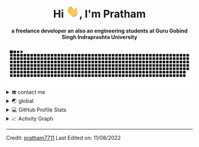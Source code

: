 <div align="center">
<h1 align="center">Hi <img width="35" src="https://github.com/1999AZZAR/1999AZZAR/blob/main/resources/img/waving.gif">, I'm Pratham</h1>
<h4 align="center">a freelance developer an also an engineering students at Guru Gobind Singh Indraprashta University</h4>
</div>

<div align="center">
  <a href="https://1999azzar.github.io/1999AZZAR/">
  <img  src="https://github.com/1999AZZAR/1999AZZAR/blob/main/resources/img/grid-snake.svg"
       alt="snake" /></a>
</div>

<details>
  <summary>☎️ contact me</summary>
<div>
  <samp>
    <h2 align="center">😎 you can reach me by:</h2>
    <p align="center">
      <br/>
      <a href="https://www.linkedin.com/in/pratham-sharma-a555b8207/" target="blank"><img align="center"
         src="https://img.shields.io/badge/linkedin-%231DA1F2.svg?style=for-the-badge&logo=linkedin&logoColor=white"
         alt="pratham" height="30"/></a>
      <a href="https://mailto:prathamsharma7711@gmail.com" target="blank"><img align="center"
         src="https://img.shields.io/badge/gmail-EA4335.svg?style=for-the-badge&logo=gmail&logoColor=white"
         alt="pratham" height="30"/></a>
    </p>
  <p align="center">
      <a href="https://www.instagram.com/prathams7711/" target="blank"><img align="center"
         src="https://img.shields.io/badge/instagram-%23E4405F.svg?style=for-the-badge&logo=Instagram&logoColor=white"
         alt="pratham" height="30"/></a>
      <a href="https://wa.me/+919871222770" target="blank"><img align="center"
         src="https://img.shields.io/badge/whatsapp-4B7F1.svg?style=for-the-badge&logo=whatsapp&logoColor=white"
         alt="pratham" height="30"/></a>
      <br>
    </p>
  </samp>
</div>
</details>

<details>
  <summary>🌏 global</summary>
<div>
<h2 align="center"> Wanna learn more something about me? </h2>
</div>

```Always thinking what to think next.```
</details>

<details> 
  <summary>💻 GitHub Profile Stats</summary>
  <div>
    <h2 align="center"> 📊 Github stats </h2>
      <br/>
        <p align="center">
          <a href="https://github.com/pratham7711/">
          <img src="https://github-readme-stats.vercel.app/api/top-langs/?username=pratham7711&langs_count=6&theme=gruvbox&layout=compact&hide_border=true" alt="pratham7711 :: Top Langs" /></a>
        </p>
        <p align="center">
          <a href="https://github.com/pratham7711/">
          <img width="49.5%" src="https://github-readme-stats.vercel.app/api?username=pratham7711&show_icons=true&theme=gruvbox&hide_border=true" />
          <img width="49.5%" src="https://github-readme-streak-stats.herokuapp.com/?user=pratham7711&theme=gruvbox&hide_border=true" />
          </a>
       </p>
     <br>
  </div>    
</details>

<details>
  <summary>📈 Activity Graph</summary>
  <br/>
  <h2 align="center"> my current activity </h2>
<a href="https://github.com/pratham7711/github-readme-activity-graph"><img alt="pratham's Activity Graph" src="https://activity-graph.herokuapp.com/graph/?username=pratham7711&bg_color=000&color=fff&line=00E676&point=fff&hide_border=true" /></a>
</details>

------
Credit: [pratham7711](https://github.com/pratham7711)
Last Edited on: 11/08/2022
